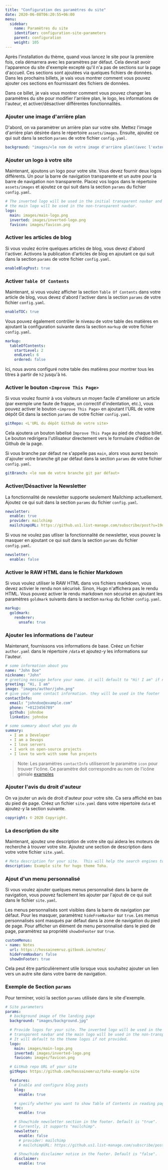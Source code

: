 ```yaml
---
title: "Configuration des paramètres du site"
date: 2020-06-08T06:20:55+06:00
menu:
  sidebar:
    name: Paramètres du site
    identifier: configuration-site-parameters
    parent: configuration
    weight: 105
---
```


Après l'installation du thème, quand vous lancez le site pour la première fois, cela démarrera avec les paramètres par défaut. Cela devrait avoir  l'apparence du site d'exemple excepté qu'il n'a pas de sections sur la page d'accueil. Ces sections sont ajoutées via quelques fichiers de données. Dans les prochains billets, je vais vous montrer comment vous pouvez ajouter ces sections en fournissant des fichiers de données.

Dans ce billet, je vais vous montrer comment vous pouvez changer les paramètres du site pour modifier l'arrière plan, le logo, les informations de l'auteur, et activer/désactiver différentes fonctionnalités.

### Ajouter une image d'arrière plan

D'abord, on va paramètrer un arrière plan sur votre site. Mettez l'image d'arrière plan désirée dans le répertoire `assets/images`. Ensuite, ajoutez ce qui suit dans la section `params` de votre fichier `config.yaml`.

```yaml
background: "images/<le nom de votre image d'arrière plan((avec l'extension du fichier)>"
```

### Ajouter un logo à votre site

Maintenant, ajoutons un logo pour votre site. Vous devez fournir deux logos différents. Un pour la barre de navigation transparente et un autre pour la barre de navigation non transparente. Placez vos logos dans le répertoire `assets/images` et ajoutez ce qui suit dans la section `params` du fichier `config.yaml`.

```yaml
# The inverted logo will be used in the initial transparent navbar and
# the main logo will be used in the non-transparent navbar.
logo:
  main: images/main-logo.png
  inverted: images/inverted-logo.png
  favicon: images/favicon.png
```

### Activer les articles de blog

Si vous voulez écrire quelques articles de blog, vous devez d'abord l'activer. Activons la publication d'articles de blog en ajoutant ce qui suit dans la section `params` de votre fichier `config.yaml`.

```yaml
enableBlogPost: true
```

### Activer `Table Of Contents`

Maintenant, si vous voulez afficher la section `Table Of Contents` dans votre article de blog, vous devez d'abord l'activer dans la section `params` de votre fichier `config.yaml`.

```yaml
enableTOC: true
```
Vous pouvez également contrôler le niveau de votre table des matières en ajoutant la configuration suivante dans la section `markup` de votre fichier `config.yaml`.

```yaml
markup:
  tableOfContents:
    startLevel: 2
    endLevel: 6
    ordered: false
```

Ici, nous avons configuré notre table des matières pour montrer tous les titres à partir de `h2` jusqu'à `h6`.

### Activer le bouton `<Improve This Page>`

Si vous voulez fournir à vos visiteurs un moyen facile d'améliorer un article (par exemple une faute de frappe, un correctif d'indentation, etc.), vous pouvez activer le bouton `<improve This Page>` en ajoutant l'URL de votre dépôt Git dans la section `params` de votre fichier `config.yaml`.

```yaml
gitRepo: <L'URL du dépôt Github de votre site>
```

Cela ajoutera un bouton labelisé `Improve This Page` au pied de chaque billet. Le bouton redirigera l'utilisateur directement vers le formulaire d'édition de Github de la page.

Si vous branche par défaut ne s'appelle pas `main`, alors vous aurez besoin d'ajouter votre branche git par défaut dans la section `params` de votre fichier `config.yaml`.
```yaml
gitBranch: <le nom de votre branche git par défaut>
```

### Activer/Désactiver la Newsletter

La fonctionnalité de newsletter supporte seulement Mailchimp actuellement.
Ajoutez ce qui suit dans la section `params` du fichier `config.yaml`.

```yaml
newsletter:
  enable: true
  provider: mailchimp
  mailchimpURL: https://github.us1.list-manage.com/subscribe/post?u=19de52a4603135aae97163fd8&amp;id=094a24c76e
```

Si vous ne voulez pas utliser la fonctionnalité de newsletter, vous pouvez la masquer en ajoutant ce qui suit dans la section `params` du fichier `config.yaml`.

```yaml
newsletter:
  enable: false
```

### Activer le RAW HTML dans le fichier Markdown

Si vous voulez utiliser le RAW HTML dans vos fichiers markdown, vous devez activier le rendu non sécurisé. Sinon, Hugo n'affichera pas le rendu HTML. Vous pouvez activer le rendu markdown non sécurisé en ajoutant les paramètres `goldmark` suivants dans la section `markup` du fichier `config.yaml`.

```yaml
markup:
  goldmark:
    renderer:
      unsafe: true
```

### Ajouter les informations de l'auteur

Maintenant, fournissons vos informations de base. Créez un fichier `author.yaml` dans le répertoire `/data` et ajoutez-y les informations sur l'auteur.

```yaml
# some information about you
name: "John Doe"
nickname: "John"
# greeting message before your name. it will default to "Hi! I am" if not provided
greeting: "Hi, I am"
image: "images/author/john.png"
# give your some contact information. they will be used in the footer
contactInfo:
  email: "johndoe@example.com"
  phone: "+0123456789"
  github: johndoe
  linkedin: johndoe

# some summary about what you do
summary:
  - I am a Developer
  - I am a Devops
  - I love servers
  - I work on open-source projects
  - I love to work with some fun projects
```

> Note: Les paramètres `contactInfo` utiliseront le paramètre `icon` pour trouver l'icône. Ce paramètre doit correspondre au nom de l'icône géniale [examples](https://fontawesome.com/search?o=r&f=brands)

### Ajouter l'avis du droit d'auteur

On va jouter un avis de droit d'auteur pour votre site. Ca sera affiché en bas du pied de page. Créez un fichier `site.yaml` dans votre répertoire `data` et ajoutez-y la section suivante.

```yaml
copyright: © 2020 Copyright.
```

### La description du site

Maintenant, ajoutez une description de votre site qui aidera les moteurs de recherche à trouver votre site. Ajoutez une section de description dans votre votre fichier `site.yaml`.

```yaml
# Meta description for your site.  This will help the search engines to find your site.
description: Example site for hugo theme Toha.
```

### Ajout d'un menu personnalisé

Si vous voulez ajouter quelques menus personnalisé dans la barre de navigation, vous pouvez facilement les ajouter par l'ajout de ce qui suit dans le fichier `site.yaml`.

Les menus personnalisés sont visibles dans la barre de navigation par défaut. Pour les masquer, paramètrez `hideFromNavbar` sur `true`. Les menus personnalisés sont masqués par défaut dans la zone de navigation du pied de page. Pour afficher un élément de menu personnalisé dans le pied de page, paramètrez sa propriété `showOnFooter` sur `true`.

```yaml
customMenus:
- name: Notes
  url: https://hossainemruz.gitbook.io/notes/
  hideFromNavbar: false
  showOnFooter: true
```

Cela peut être particulièrement utile lorsque vous souhaitez ajouter un lien vers un autre site dans votre barre de navigation.

### Exemple de Section `params`

Pour terminer, voici la section `params` utilisée dans le site d'exemple.

```yaml
# Site parameters
params:
  # background image of the landing page
  background: "images/background.jpg"

  # Provide logos for your site. The inverted logo will be used in the initial
  # transparent navbar and the main logo will be used in the non-transparent navbar.
  # It will default to the theme logos if not provided.
  logo:
    main: images/main-logo.png
    inverted: images/inverted-logo.png
    favicon: images/favicon.png

  # GitHub repo URL of your site
  gitRepo: https://github.com/hossainemruz/toha-example-site

  features:
    # Enable and configure blog posts
    blog:
      enable: true

    # specify whether you want to show Table of Contents in reading page
    toc:
      enable: true

    # Show/hide newsletter section in the footer. Default is "true".
    # Currently, it supports "mailchimp".
    newsletter:
      enable: false
      # provider: mailchimp
      # mailchimpURL: https://github.us1.list-manage.com/subscribe/post?u=19de52a4603135aae97163fd8&amp;id=094a24c76e

    # Show/hide disclaimer notice in the footer. Default is "false".
    disclaimer:
      enable: true
```
